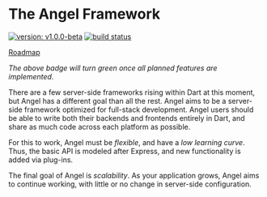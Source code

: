 # The Angel Framework

[![version: v1.0.0-beta](https://img.shields.io/badge/pub-v1.0.0--beta-blue.svg)](https://pub.dartlang.org/packages/angel_common)
[![build status](https://travis-ci.org/angel-dart/roadmap.svg)](https://travis-ci.org/angel-dart/roadmap)

[Roadmap](https://github.com/angel-dart/roadmap/blob/master/ROADMAP.md)

*The above badge will turn green once all planned features are implemented.*

There are a few server-side frameworks rising within Dart at this moment, but Angel has a different goal than all the rest.
Angel aims to be a server-side framework optimized for full-stack development. Angel users should be able to write both
their backends and frontends entirely in Dart, and share as much code across each platform as possible.

For this to work, Angel must be *flexible*, and have a *low learning curve*. Thus, the basic API is modeled after Express, and
new functionality is added via plug-ins.

The final goal of Angel is *scalability*. As your application grows, Angel aims to continue working, with little or no change in
server-side configuration.

